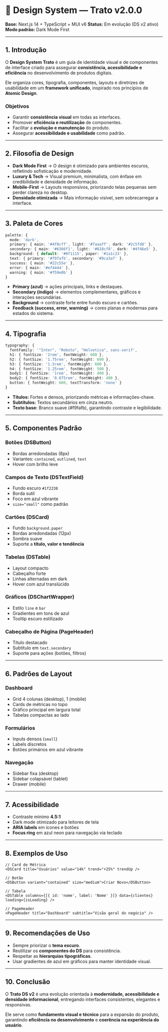 # 📘 Design System — Trato v2.0.0

**Base:** Next.js 14 + TypeScript + MUI v6
**Status:** Em evolução (DS v2 ativo)
**Modo padrão:** Dark Mode First

---

## 1. Introdução

O **Design System Trato** é um guia de identidade visual e de componentes de interface criado para assegurar **consistência, acessibilidade e eficiência** no desenvolvimento de produtos digitais.

Ele organiza cores, tipografia, componentes, layouts e diretrizes de usabilidade em um **framework unificado**, inspirado nos princípios de **Atomic Design**.

### Objetivos

- Garantir **consistência visual** em todas as interfaces.
- Promover **eficiência e reutilização** de componentes.
- Facilitar a **evolução e manutenção** do produto.
- Assegurar **acessibilidade e usabilidade** como padrão.

---

## 2. Filosofia de Design

- **Dark Mode First** → O design é otimizado para ambientes escuros, refletindo sofisticação e modernidade.
- **Luxury & Tech** → Visual premium, minimalista, com ênfase em credibilidade e densidade de informação.
- **Mobile-First** → Layouts responsivos, priorizando telas pequenas sem perder clareza no desktop.
- **Densidade otimizada** → Mais informação visível, sem sobrecarregar a interface.

---

## 3. Paleta de Cores

```ts
palette: {
  mode: 'dark',
  primary: { main: '#4f8cff', light: '#7aaaff', dark: '#2c5fd8' },
  secondary: { main: '#6366f1', light: '#818cf8', dark: '#4f46e5' },
  background: { default: '#0f1115', paper: '#1a1c23' },
  text: { primary: '#f9fafb', secondary: '#9ca3af' },
  success: { main: '#22c55e' },
  error: { main: '#ef4444' },
  warning: { main: '#f59e0b' }
}
```

- **Primary (azul)** → ações principais, links e destaques.
- **Secondary (índigo)** → elementos complementares, gráficos e interações secundárias.
- **Background** → contraste forte entre fundo escuro e cartões.
- **Feedback (success, error, warning)** → cores planas e modernas para estados do sistema.

---

## 4. Tipografia

```ts
typography: {
  fontFamily: '"Inter", "Roboto", "Helvetica", sans-serif',
  h1: { fontSize: '2rem', fontWeight: 600 },
  h2: { fontSize: '1.75rem', fontWeight: 600 },
  h3: { fontSize: '1.5rem', fontWeight: 600 },
  h4: { fontSize: '1.25rem', fontWeight: 500 },
  body1: { fontSize: '1rem', fontWeight: 400 },
  body2: { fontSize: '0.875rem', fontWeight: 400 },
  button: { fontWeight: 600, textTransform: 'none' }
}
```

- **Títulos:** Fortes e densos, priorizando métricas e informações-chave.
- **Subtítulos:** Textos secundários em cinza neutro.
- **Texto base:** Branco suave (#f9fafb), garantindo contraste e legibilidade.

---

## 5. Componentes Padrão

### **Botões (DSButton)**

- Bordas arredondadas (8px)
- Variantes: `contained`, `outlined`, `text`
- Hover com brilho leve

### **Campos de Texto (DSTextField)**

- Fundo escuro `#1f2230`
- Borda sutil
- Foco em azul vibrante
- `size="small"` como padrão

### **Cartões (DSCard)**

- Fundo `background.paper`
- Bordas arredondadas (12px)
- Sombra suave
- Suporte a **título, valor e tendência**

### **Tabelas (DSTable)**

- Layout compacto
- Cabeçalho forte
- Linhas alternadas em dark
- Hover com azul translúcido

### **Gráficos (DSChartWrapper)**

- Estilo `line` e `bar`
- Gradientes em tons de azul
- Tooltip escuro estilizado

### **Cabeçalho de Página (PageHeader)**

- Título destacado
- Subtítulo em `text.secondary`
- Suporte para ações (botões, filtros)

---

## 6. Padrões de Layout

### **Dashboard**

- Grid 4 colunas (desktop), 1 (mobile)
- Cards de métricas no topo
- Gráfico principal em largura total
- Tabelas compactas ao lado

### **Formulários**

- Inputs densos (`small`)
- Labels discretos
- Botões primários em azul vibrante

### **Navegação**

- Sidebar fixa (desktop)
- Sidebar colapsável (tablet)
- Drawer (mobile)

---

## 7. Acessibilidade

- Contraste mínimo **4.5:1**
- Dark mode otimizado para leitores de tela
- **ARIA labels** em ícones e botões
- **Focus ring** em azul neon para navegação via teclado

---

## 8. Exemplos de Uso

```tsx
// Card de Métrica
<DSCard title="Usuários" value="14k" trend="+25%" trendUp />

// Botão
<DSButton variant="contained" size="medium">Criar Novo</DSButton>

// Tabela
<DSTable columns={[{ id: 'nome', label: 'Nome' }]} data={clientes} loading={isLoading} />

// PageHeader
<PageHeader title="Dashboard" subtitle="Visão geral do negócio" />
```

---

## 9. Recomendações de Uso

- Sempre priorizar o **tema escuro**.
- Reutilizar os **componentes do DS** para consistência.
- Respeitar as **hierarquias tipográficas**.
- Usar gradientes de azul em gráficos para manter identidade visual.

---

## 10. Conclusão

O **Trato DS v2** é uma evolução orientada à **modernidade, acessibilidade e densidade informacional**, entregando interfaces consistentes, elegantes e responsivas.

Ele serve como **fundamento visual e técnico** para a expansão do produto, garantindo **eficiência no desenvolvimento** e **coerência na experiência do usuário**.
